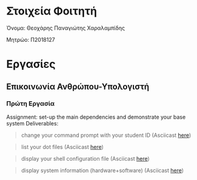 # Στοιχεία Φοιτητή

Όνομα: Θεοχάρης Παναγιώτης Χαραλαμπίδης

Μητρώο: Π2018127

# Εργασίες

## Επικοινωνία Ανθρώπου-Υπολογιστή

### Πρώτη Εργασία
Assignment: set-up the main dependencies and demonstrate your base system
Deliverables: 
    
>   change your command prompt with your student ID (Asciicast [here](https://asciinema.org/a/yp1DdpMS2piTvEpc39Vua4i7d))
    
>   list your dot files (Asciicast [here](https://asciinema.org/a/goP9wI5JZwy3HOfRB47a41SSj))    

>   display your shell configuration file (Asciicast [here](https://asciinema.org/a/v3eh1esDP5EaFarZJxkw0XxFp))

>   display system information (hardware+software) (Asciicast [here](https://asciinema.org/a/fqWZ8cFBRThT0zokmNnYRViq6))
